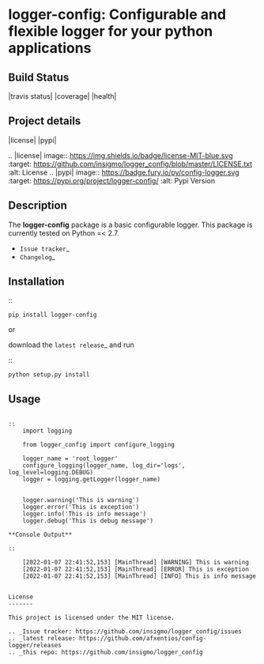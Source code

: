 logger-config: Configurable and flexible logger for your python applications
============================================================================

Build Status
------------

|travis status| |coverage| |health|

Project details
---------------

|license| |pypi|

.. |license| image:: https://img.shields.io/badge/license-MIT-blue.svg
   :target: https://github.com/insigmo/logger_config/blob/master/LICENSE.txt
   :alt: License
.. |pypi| image:: https://badge.fury.io/py/config-logger.svg
   :target: https://pypi.org/project/logger-config/
   :alt: Pypi Version


Description
-----------

The **logger-config** package is a basic configurable logger. This package is currently tested on Python =< 2.7.

- `Issue tracker`_
- `Changelog`_

Installation
------------

::

    pip install logger-config

or

download the `latest release`_ and run

::

    python setup.py install


Usage
-----

~~~~~~~~~~~~~~~~~~~~~~~~~~~~~~~~~~~~~~~~~~~~

::
    import logging
    
    from logger_config import configure_logging
    
    logger_name = 'root_logger'
    configure_logging(logger_name, log_dir='logs', log_level=logging.DEBUG)
    logger = logging.getLogger(logger_name)
    
    
    logger.warning('This is warning')
    logger.error('This is exception')
    logger.info('This is info message')
    logger.debug('This is debug message')

**Console Output**

::

    [2022-01-07 22:41:52,153] [MainThread] [WARNING] This is warning
    [2022-01-07 22:41:52,153] [MainThread] [ERROR] This is exception
    [2022-01-07 22:41:52,153] [MainThread] [INFO] This is info message


License
-------

This project is licensed under the MIT license.

.. _Issue tracker: https://github.com/insigmo/logger_config/issues
.. _latest release: https://github.com/afxentios/config-logger/releases
.. _this repo: https://github.com/insigmo/logger_config